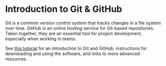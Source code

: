 # Introduction to Git & GitHub

Git is a common version control system that tracks changes in a file system over time. GitHub is an online hosting service for Git-based repositories. Taken together, they are an essential tool for project development, especially when working in teams.

See [this tutorial](https://github.com/reedgroup/GitTutorial) for an introduction to Git and GitHub, instructions for downloading and using the software, and links to more advanced resources.

